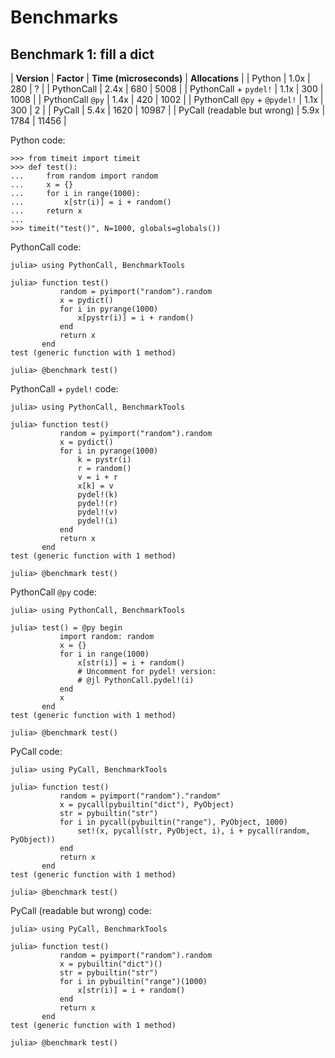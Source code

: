 # Benchmarks

## Benchmark 1: fill a dict

| **Version** | **Factor** | **Time (microseconds)** | **Allocations** |
| Python | 1.0x | 280 | ? |
| PythonCall | 2.4x | 680 | 5008 |
| PythonCall + `pydel!` | 1.1x | 300 | 1008 |
| PythonCall `@py` | 1.4x | 420 | 1002 |
| PythonCall `@py` + `@pydel!` | 1.1x | 300 | 2 |
| PyCall | 5.4x | 1620 | 10987 |
| PyCall (readable but wrong) | 5.9x | 1784 | 11456 |

Python code:
```python-repl
>>> from timeit import timeit
>>> def test():
...     from random import random
...     x = {}
...     for i in range(1000):
...         x[str(i)] = i + random()
...     return x
...
>>> timeit("test()", N=1000, globals=globals())
```

PythonCall code:
```julia-repl
julia> using PythonCall, BenchmarkTools

julia> function test()
           random = pyimport("random").random
           x = pydict()
           for i in pyrange(1000)
               x[pystr(i)] = i + random()
           end
           return x
       end
test (generic function with 1 method)

julia> @benchmark test()
```

PythonCall + `pydel!` code:
```julia-repl
julia> using PythonCall, BenchmarkTools

julia> function test()
           random = pyimport("random").random
           x = pydict()
           for i in pyrange(1000)
               k = pystr(i)
               r = random()
               v = i + r
               x[k] = v
               pydel!(k)
               pydel!(r)
               pydel!(v)
               pydel!(i)
           end
           return x
       end
test (generic function with 1 method)

julia> @benchmark test()
```

PythonCall `@py` code:
```julia-repl
julia> using PythonCall, BenchmarkTools

julia> test() = @py begin
           import random: random
           x = {}
           for i in range(1000)
               x[str(i)] = i + random()
               # Uncomment for pydel! version:
               # @jl PythonCall.pydel!(i)
           end
           x
       end
test (generic function with 1 method)

julia> @benchmark test()
```

PyCall code:
```julia-repl
julia> using PyCall, BenchmarkTools

julia> function test()
           random = pyimport("random")."random"
           x = pycall(pybuiltin("dict"), PyObject)
           str = pybuiltin("str")
           for i in pycall(pybuiltin("range"), PyObject, 1000)
               set!(x, pycall(str, PyObject, i), i + pycall(random, PyObject))
           end
           return x
       end
test (generic function with 1 method)

julia> @benchmark test()
```

PyCall (readable but wrong) code:
```julia-repl
julia> using PyCall, BenchmarkTools

julia> function test()
           random = pyimport("random").random
           x = pybuiltin("dict")()
           str = pybuiltin("str")
           for i in pybuiltin("range")(1000)
               x[str(i)] = i + random()
           end
           return x
       end
test (generic function with 1 method)

julia> @benchmark test()
```
